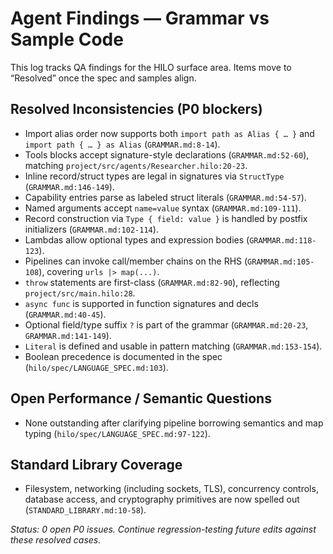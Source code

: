 # Agent Findings — Grammar vs Sample Code

This log tracks QA findings for the HILO surface area. Items move to “Resolved” once the spec and samples align.

## Resolved Inconsistencies (P0 blockers)

- Import alias order now supports both `import path as Alias { … }` and `import path { … } as Alias` (`GRAMMAR.md:8-14`).
- Tools blocks accept signature-style declarations (`GRAMMAR.md:52-60`), matching `project/src/agents/Researcher.hilo:20-23`.
- Inline record/struct types are legal in signatures via `StructType` (`GRAMMAR.md:146-149`).
- Capability entries parse as labeled struct literals (`GRAMMAR.md:54-57`).
- Named arguments accept `name=value` syntax (`GRAMMAR.md:109-111`).
- Record construction via `Type { field: value }` is handled by postfix initializers (`GRAMMAR.md:102-114`).
- Lambdas allow optional types and expression bodies (`GRAMMAR.md:118-123`).
- Pipelines can invoke call/member chains on the RHS (`GRAMMAR.md:105-108`), covering `urls |> map(...)`.
- `throw` statements are first-class (`GRAMMAR.md:82-90`), reflecting `project/src/main.hilo:28`.
- `async func` is supported in function signatures and decls (`GRAMMAR.md:40-45`).
- Optional field/type suffix `?` is part of the grammar (`GRAMMAR.md:20-23`, `GRAMMAR.md:141-149`).
- `Literal` is defined and usable in pattern matching (`GRAMMAR.md:153-154`).
- Boolean precedence is documented in the spec (`hilo/spec/LANGUAGE_SPEC.md:103`).

## Open Performance / Semantic Questions

- None outstanding after clarifying pipeline borrowing semantics and map typing (`hilo/spec/LANGUAGE_SPEC.md:97-122`).

## Standard Library Coverage

- Filesystem, networking (including sockets, TLS), concurrency controls, database access, and cryptography primitives are now spelled out (`STANDARD_LIBRARY.md:10-58`).

_Status: 0 open P0 issues. Continue regression-testing future edits against these resolved cases._
